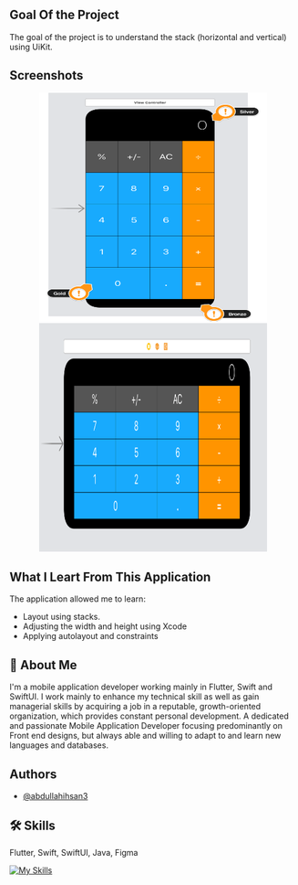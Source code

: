 
## Goal Of the Project

The goal of the project is to understand the stack (horizontal and vertical) using UiKit. 

##  Screenshots
<p align="center">
<img src="Documentation/Portrait.png" width="400" height="400" />
<img src="Documentation/Landscape.png" width="400" height="400" />
</p>

## What I Leart From This Application

The application allowed me to learn:
  * Layout using stacks.
  * Adjusting the width and height using Xcode
  * Applying autolayout and constraints

## 🚀 About Me
I'm a mobile application developer working mainly in Flutter, Swift and SwiftUI. I work mainly to enhance my technical skill as well as gain managerial skills by acquiring a job in a reputable, growth-oriented organization, which provides constant personal development. A dedicated and passionate Mobile Application Developer focusing predominantly on Front end designs, but always able and willing to adapt to and learn new languages and databases.

## Authors

- [@abdullahihsan3](https://www.github.com/abdullahihsan3)

## 🛠 Skills
Flutter, Swift, SwiftUI, Java, Figma

[![My Skills](https://skills.thijs.gg/icons?i=flutter,dart,swift,java,mongodb)](https://skills.thijs.gg)
